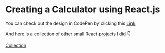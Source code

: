 #  Creating a Calculator using React.js

You can check out the design in CodePen by clicking this [Link](https://codepen.io/mohanadoo/full/QWqvKmb)

And here is a collection of other small React projects I did 👇 

[Collection](https://codepen.io/collection/aMewgw)
